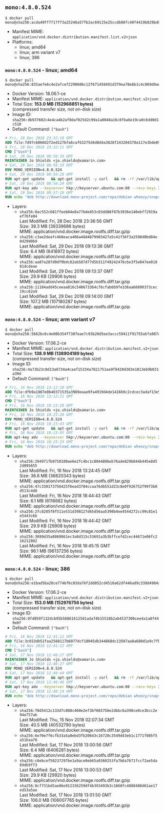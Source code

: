 ## `mono:4.8.0.524`

```console
$ docker pull mono@sha256:acda49ff7f17ff3a25248a57fb2ac69115e25ccdb08fc40f4419b829bd889251
```

-	Manifest MIME: `application/vnd.docker.distribution.manifest.list.v2+json`
-	Platforms:
	-	linux; amd64
	-	linux; arm variant v7
	-	linux; 386

### `mono:4.8.0.524` - linux; amd64

```console
$ docker pull mono@sha256:835ae7e6c4e2afcef2298606c12f671458491d379ea78e6b1c4c869d9ae72283
```

-	Docker Version: 18.06.1-ce
-	Manifest MIME: `application/vnd.docker.distribution.manifest.v2+json`
-	Total Size: **153.0 MB (152968851 bytes)**  
	(compressed transfer size, not on-disk size)
-	Image ID: `sha256:db937602c4e4ca4b2af8daf025d2c99a1a0048a16c8fba6e19ca0c6dd0d1c510`
-	Default Command: `["bash"]`

```dockerfile
# Fri, 28 Dec 2018 23:32:10 GMT
ADD file:7d97c6060d2f2ed127bfa6caf63275d4d8d4a3828f243204370a117e3bde0923 in / 
# Fri, 28 Dec 2018 23:32:11 GMT
CMD ["bash"]
# Sat, 29 Dec 2018 08:56:19 GMT
MAINTAINER Jo Shields <jo.shields@xamarin.com>
# Sat, 29 Dec 2018 08:56:19 GMT
ENV MONO_VERSION=4.8.0.524
# Sat, 29 Dec 2018 08:56:28 GMT
RUN apt-get update   && apt-get install -y curl   && rm -rf /var/lib/apt/lists/*
# Sat, 29 Dec 2018 08:56:29 GMT
RUN apt-key adv --keyserver hkp://keyserver.ubuntu.com:80 --recv-keys 3FA7E0328081BFF6A14DA29AA6A19B38D3D831EF
# Sat, 29 Dec 2018 08:57:20 GMT
RUN echo "deb http://download.mono-project.com/repo/debian wheezy/snapshots/$MONO_VERSION main" > /etc/apt/sources.list.d/mono-xamarin.list   && apt-get update   && apt-get install -y binutils mono-devel ca-certificates-mono fsharp mono-vbnc nuget referenceassemblies-pcl   && rm -rf /var/lib/apt/lists/* /tmp/*
```

-	Layers:
	-	`sha256:0ac552c681ffeeb04e8a77bde853c03dd88f87b3936e140ebff2919aef76fe84`  
		Last Modified: Fri, 28 Dec 2018 23:36:56 GMT  
		Size: 39.3 MB (39339686 bytes)  
		MIME: application/vnd.docker.image.rootfs.diff.tar.gzip
	-	`sha256:c3ae2deafc4b8eaca406a48d4879903427a5c41f36f3a2598d0bd84e0d2990b9`  
		Last Modified: Sat, 29 Dec 2018 09:13:38 GMT  
		Size: 6.4 MB (6418972 bytes)  
		MIME: application/vnd.docker.image.rootfs.diff.tar.gzip
	-	`sha256:aa87a287d0df9bdc82ab587d77d5b311f49242476cbe3f5e847ee01081dcdeae`  
		Last Modified: Sat, 29 Dec 2018 09:13:37 GMT  
		Size: 29.9 KB (29906 bytes)  
		MIME: application/vnd.docker.image.rootfs.diff.tar.gzip
	-	`sha256:11184add45ceeaa816c548673364c76cfab6b9fe336aa66890373cec19cc62a9`  
		Last Modified: Sat, 29 Dec 2018 09:14:00 GMT  
		Size: 107.2 MB (107180287 bytes)  
		MIME: application/vnd.docker.image.rootfs.diff.tar.gzip

### `mono:4.8.0.524` - linux; arm variant v7

```console
$ docker pull mono@sha256:5662bc6c4e00b354f7307eae7c93b20d5ee3accc59411f91755abfa987db6ad4
```

-	Docker Version: 17.06.2-ce
-	Manifest MIME: `application/vnd.docker.distribution.manifest.v2+json`
-	Total Size: **138.9 MB (138904189 bytes)**  
	(compressed transfer size, not on-disk size)
-	Image ID: `sha256:4a73b23c0d13a8734a4caaf15334a7821751aa9f8420d383e1813eb9b031a39d`
-	Default Command: `["bash"]`

```dockerfile
# Fri, 16 Nov 2018 13:12:20 GMT
ADD file:dfb9a1807e0b40371535a3989eaae9fa4919d4de1416b9c2cdcec3adaf13e53e in / 
# Fri, 16 Nov 2018 13:12:21 GMT
CMD ["bash"]
# Fri, 16 Nov 2018 18:23:28 GMT
MAINTAINER Jo Shields <jo.shields@xamarin.com>
# Fri, 16 Nov 2018 18:23:28 GMT
ENV MONO_VERSION=4.8.0.524
# Fri, 16 Nov 2018 18:23:43 GMT
RUN apt-get update   && apt-get install -y curl   && rm -rf /var/lib/apt/lists/*
# Fri, 16 Nov 2018 18:23:45 GMT
RUN apt-key adv --keyserver hkp://keyserver.ubuntu.com:80 --recv-keys 3FA7E0328081BFF6A14DA29AA6A19B38D3D831EF
# Fri, 16 Nov 2018 18:25:33 GMT
RUN echo "deb http://download.mono-project.com/repo/debian wheezy/snapshots/$MONO_VERSION main" > /etc/apt/sources.list.d/mono-xamarin.list   && apt-get update   && apt-get install -y binutils mono-devel ca-certificates-mono fsharp mono-vbnc nuget referenceassemblies-pcl   && rm -rf /var/lib/apt/lists/* /tmp/*
```

-	Layers:
	-	`sha256:294971fb9750100ae6e2fc4bc1c804489beb76ade829b844b445e8d52d095655`  
		Last Modified: Fri, 16 Nov 2018 13:24:45 GMT  
		Size: 36.6 MB (36620343 bytes)  
		MIME: application/vnd.docker.image.rootfs.diff.tar.gzip
	-	`sha256:47c330173756425f6ead3784ccaa76db551d23c8e0f926752f99f3b0d513c4d8`  
		Last Modified: Fri, 16 Nov 2018 18:44:43 GMT  
		Size: 6.1 MB (6116682 bytes)  
		MIME: application/vnd.docker.image.rootfs.diff.tar.gzip
	-	`sha256:2fc8285f8f511e531d398127d65d56aa5390b4ee4544272cc99c81e1e5443c6b`  
		Last Modified: Fri, 16 Nov 2018 18:44:42 GMT  
		Size: 29.9 KB (29908 bytes)  
		MIME: application/vnd.docker.image.rootfs.diff.tar.gzip
	-	`sha256:3099d35a8868061ec3a8d315c53691a3b3bffcefd2cec44671e06fc216212802`  
		Last Modified: Fri, 16 Nov 2018 18:45:15 GMT  
		Size: 96.1 MB (96137256 bytes)  
		MIME: application/vnd.docker.image.rootfs.diff.tar.gzip

### `mono:4.8.0.524` - linux; 386

```console
$ docker pull mono@sha256:e1bad5ba20ce774bf6c03da76f2dd852cd4518a62df446ad9c330d4904a7a0a2
```

-	Docker Version: 17.06.2-ce
-	Manifest MIME: `application/vnd.docker.distribution.manifest.v2+json`
-	Total Size: **153.0 MB (152976756 bytes)**  
	(compressed transfer size, not on-disk size)
-	Image ID: `sha256:0fd059f132dcb95b58861612501ada74b15518b2ab4537300cee4a1a8f449e0f`
-	Default Command: `["bash"]`

```dockerfile
# Fri, 16 Nov 2018 12:41:12 GMT
ADD file:3c653db51faa2568117b6077dcf18945db344868dc13507aa8a680d1e9c7fb07 in / 
# Fri, 16 Nov 2018 12:41:12 GMT
CMD ["bash"]
# Sat, 17 Nov 2018 12:46:27 GMT
MAINTAINER Jo Shields <jo.shields@xamarin.com>
# Sat, 17 Nov 2018 12:46:27 GMT
ENV MONO_VERSION=4.8.0.524
# Sat, 17 Nov 2018 12:46:44 GMT
RUN apt-get update   && apt-get install -y curl   && rm -rf /var/lib/apt/lists/*
# Sat, 17 Nov 2018 12:46:46 GMT
RUN apt-key adv --keyserver hkp://keyserver.ubuntu.com:80 --recv-keys 3FA7E0328081BFF6A14DA29AA6A19B38D3D831EF
# Sat, 17 Nov 2018 12:48:14 GMT
RUN echo "deb http://download.mono-project.com/repo/debian wheezy/snapshots/$MONO_VERSION main" > /etc/apt/sources.list.d/mono-xamarin.list   && apt-get update   && apt-get install -y binutils mono-devel ca-certificates-mono fsharp mono-vbnc nuget referenceassemblies-pcl   && rm -rf /var/lib/apt/lists/* /tmp/*
```

-	Layers:
	-	`sha256:f0d5412c133d7c088c460e2ef3bf665756e2dbbc6a398ce0ce3bcc2e94e757ab`  
		Last Modified: Thu, 15 Nov 2018 02:07:34 GMT  
		Size: 40.5 MB (40532790 bytes)  
		MIME: application/vnd.docker.image.rootfs.diff.tar.gzip
	-	`sha256:6e70e7f6cfb33a5a8ebd3fb20643c16720c3549d43eb1c1771f805f5a51baa70`  
		Last Modified: Sat, 17 Nov 2018 13:00:56 GMT  
		Size: 6.4 MB (6406281 bytes)  
		MIME: application/vnd.docker.image.rootfs.diff.tar.gzip
	-	`sha256:c0ebcef50237297be1a9ace0eb65a9360253fa7b6a7671fccf2ae5da69db9f73`  
		Last Modified: Sat, 17 Nov 2018 13:00:53 GMT  
		Size: 29.9 KB (29920 bytes)  
		MIME: application/vnd.docker.image.rootfs.diff.tar.gzip
	-	`sha256:8cf731bd5ae86e912336259df4b393493b3c1860fc4088480d61ae17ed53a5ae`  
		Last Modified: Sat, 17 Nov 2018 13:01:50 GMT  
		Size: 106.0 MB (106007765 bytes)  
		MIME: application/vnd.docker.image.rootfs.diff.tar.gzip
